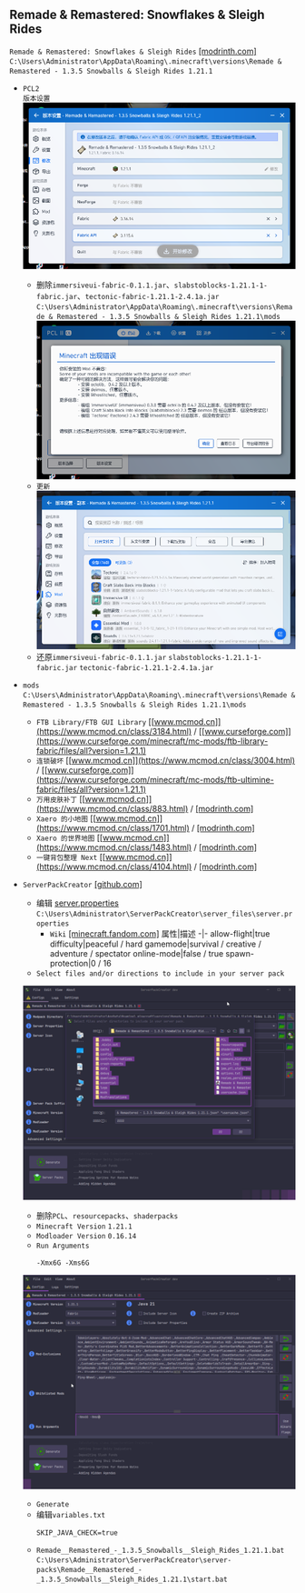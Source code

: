 ## Remade & Remastered: Snowflakes & Sleigh Rides
`Remade & Remastered: Snowflakes & Sleigh Rides` [[modrinth.com]](https://modrinth.com/modpack/remade-remastered/versions)  
`C:\Users\Administrator\AppData\Roaming\.minecraft\versions\Remade & Remastered - 1.3.5 Snowballs & Sleigh Rides 1.21.1`
* `PCL2`  
`版本设置`  
![](屏幕截图%202025-04-18%20151223.png)
    * 删除`immersiveui-fabric-0.1.1.jar`、`slabstoblocks-1.21.1-1-fabric.jar`、`tectonic-fabric-1.21.1-2.4.1a.jar`  
    `C:\Users\Administrator\AppData\Roaming\.minecraft\versions\Remade & Remastered - 1.3.5 Snowballs & Sleigh Rides 1.21.1\mods`
    ![](屏幕截图%202025-04-18%20151504.png)
    * `更新`  
    ![](PCL2_CE_x64_tuNdUibJ21.png)
    * 还原`immersiveui-fabric-0.1.1.jar` `slabstoblocks-1.21.1-1-fabric.jar` `tectonic-fabric-1.21.1-2.4.1a.jar`
* `mods`  
`C:\Users\Administrator\AppData\Roaming\.minecraft\versions\Remade & Remastered - 1.3.5 Snowballs & Sleigh Rides 1.21.1\mods`
    * `FTB Library/FTB GUI Library` [[www.mcmod.cn]](https://www.mcmod.cn/class/3184.html) / [[www.curseforge.com]](https://www.curseforge.com/minecraft/mc-mods/ftb-library-fabric/files/all?version=1.21.1)
    * `连锁破坏` [[www.mcmod.cn]](https://www.mcmod.cn/class/3004.html) / [[www.curseforge.com]](https://www.curseforge.com/minecraft/mc-mods/ftb-ultimine-fabric/files/all?version=1.21.1)
    * `万用皮肤补丁` [[www.mcmod.cn]](https://www.mcmod.cn/class/883.html) / [[modrinth.com]](https://modrinth.com/mod/customskinloader/versions?g=1.21.1&l=fabric)
    * `Xaero 的小地图` [[www.mcmod.cn]](https://www.mcmod.cn/class/1701.html) / [[modrinth.com]](https://modrinth.com/mod/xaeros-minimap/versions?g=1.21.1&l=fabric)
    * `Xaero 的世界地图` [[www.mcmod.cn]](https://www.mcmod.cn/class/1483.html) / [[modrinth.com]](https://modrinth.com/mod/xaeros-world-map/versions?g=1.21.1)
    * `一键背包整理 Next` [[www.mcmod.cn]](https://www.mcmod.cn/class/4104.html) / [[modrinth.com]](https://modrinth.com/mod/inventory-profiles-next)
* `ServerPackCreator` [[github.com]](https://github.com/Griefed/ServerPackCreator/releases)
    * 编辑 [server.properties](server.properties)  
    `C:\Users\Administrator\ServerPackCreator\server_files\server.properties`  
        * `Wiki` [[minecraft.fandom.com]](https://minecraft.fandom.com/zh/wiki/Server.properties)
            属性|描述
            -|-
            allow-flight|true
            difficulty|peaceful / hard
            gamemode|survival / creative / adventure / spectator
            online-mode|false / true
            spawn-protection|0 / 16
    * `Select files and/or directions to include in your server pack`
    
    ![](ServerPackCreator_n5cQoK40eH.png)
    * 删除`PCL`、`resourcepacks`、`shaderpacks`
    * `Minecraft Version` `1.21.1`
    * `Modloader Version` `0.16.14`
    * `Run Arguments`
        ```
        -Xmx6G -Xms6G
        ```

    ![](ServerPackCreator_yIetgkc5GN.png)
    * `Generate`
    * 编辑`variables.txt`
        ```
        SKIP_JAVA_CHECK=true
    * `Remade__Remastered_-_1.3.5_Snowballs__Sleigh_Rides_1.21.1.bat`  
    `C:\Users\Administrator\ServerPackCreator\server-packs\Remade__Remastered_-_1.3.5_Snowballs__Sleigh_Rides_1.21.1\start.bat`